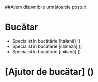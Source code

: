 ##Avem disponibile următoarele posturi:
# Bucătar
* Specialist în bucătărie [italiană] ()
* Specialist în bucătărie [chineză] ()
* Specialist în bucătorie [indiană] ()

# [Ajutor de bucătar] ()